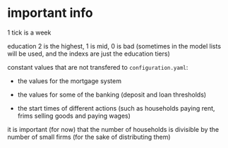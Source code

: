 # important info

1 tick is a week

education 2 is the highest, 1 is mid, 0 is bad (sometimes in the model lists will be used, and the indexs are just the education tiers)

constant values that are not transfered to `configuration.yaml`:

* the values for the mortgage system

* the values for some of the banking (deposit and loan thresholds)

* the start times of different actions (such as households paying rent, frims selling goods and paying wages)

it is important (for now) that the number of households is divisible by the number of small firms (for the sake of distributing them)
